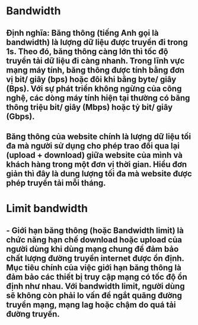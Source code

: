 # Bandwidth
## Định nghĩa: Băng thông (tiếng Anh gọi là bandwidth) là lượng dữ liệu được truyền đi trong 1s. Theo đó, băng thông càng lớn thì tốc độ truyền tải dữ liệu đi càng nhanh. Trong lĩnh vực mạng máy tính, băng thông được tính bằng đơn vị bit/ giây (bps) hoặc đôi khi bằng byte/ giây (Bps). Với sự phát triển không ngừng của công nghệ, các dòng máy tính hiện tại thường có băng thông triệu bit/ giây (Mbps) hoặc tỷ bit/ giây (Gbps). 

## Băng thông của website chính là lượng dữ liệu tối đa mà người sử dụng cho phép trao đổi qua lại (upload + download) giữa website của mình và khách hàng trong một đơn vị thời gian. Hiểu đơn giản thì đây là dung lượng tối đa mà website được phép truyền tải mỗi tháng. 
# Limit bandwidth
## - Giới hạn băng thông (hoặc Bandwidth limit) là chức năng hạn chế download hoặc upload của người dùng khi dùng mạng chung để đảm bảo chất lượng đường truyền internet được ổn định. Mục tiêu chính của việc giới hạn băng thông là đảm bảo các thiết bị truy cập mạng có tốc độ ổn định như nhau. Với bandwidth limit, người dùng sẽ không còn phải lo vấn đề ngắt quãng đường truyền mạng, mạng lag hoặc chậm do quá tải đường truyền.  